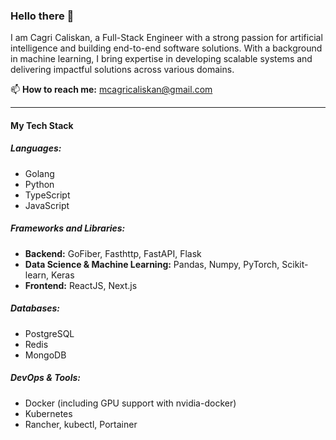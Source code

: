 ### Hello there 👋

I am Cagri Caliskan, a Full-Stack Engineer with a strong passion for artificial intelligence and building end-to-end software solutions. With a background in machine learning, I bring expertise in developing scalable systems and delivering impactful solutions across various domains.

📫 **How to reach me:** mcagricaliskan@gmail.com

---

#### My Tech Stack  

##### Languages:  
- Golang  
- Python  
- TypeScript  
- JavaScript  

##### Frameworks and Libraries:  
- **Backend:** GoFiber, Fasthttp, FastAPI, Flask  
- **Data Science & Machine Learning:** Pandas, Numpy, PyTorch, Scikit-learn, Keras  
- **Frontend:** ReactJS, Next.js  

##### Databases:  
- PostgreSQL  
- Redis  
- MongoDB  

##### DevOps & Tools:  
- Docker (including GPU support with nvidia-docker)  
- Kubernetes  
- Rancher, kubectl, Portainer  
